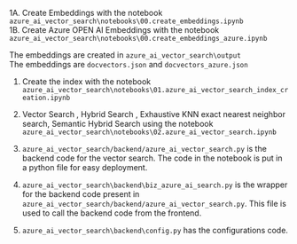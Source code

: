 1A. Create Embeddings with the notebook `azure_ai_vector_search\notebooks\00.create_embeddings.ipynb`       
1B. Create Azure OPEN AI Embeddings with the notebook `azure_ai_vector_search\notebooks\00.create_embeddings_azure.ipynb`    

The embeddings are created in  `azure_ai_vector_search\output`   
The embeddings are `docvectors.json` and `docvectors_azure.json`   

1. Create the index with the notebook `azure_ai_vector_search\notebooks\01.azure_ai_vector_search_index_creation.ipynb`   
2. Vector Search , Hybrid Search , Exhaustive KNN exact nearest neighbor search, Semantic Hybrid Search using the notebook `azure_ai_vector_search\notebooks\02.azure_ai_vector_search.ipynb`     

3. `azure_ai_vector_search/backend/azure_ai_vector_search.py` is the backend code for the vector search. The code in the notebook is put in a python file for easy deployment.    

4. `azure_ai_vector_search\backend\biz_azure_ai_search.py` is the wrapper for the backend code present in `azure_ai_vector_search/backend/azure_ai_vector_search.py`. This file is used to call the backend code from the frontend.    

5. `azure_ai_vector_search\backend\config.py` has the configurations code.   
